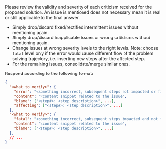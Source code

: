 Please review the validity and severity of each criticism received for the proposed solution. An issue is mentioned 
does not necessary mean it is real or still applicable to the final answer.

* Simply drop/discard fixed/rectified intermittent issues without mentioning again.
* Simply drop/discard inapplicable issues or wrong criticisms without mentioning again.
* Change issues at wrong severity levels to the right levels. Note: choose `fatal` level only if the error would 
  cause different flow of the problem solving trajectory, i.e. inserting new steps after the affected step.
* For the remaining issues, consolidate/merge similar ones.

Respond according to the following format:

```json
{
  "<what to verify>": {
    "error": "<something incorrect, subsequent steps not impacted or fixable>", 
    "content": "<content snippet related to the issue",
    "blame": ["<step#>: <step description>", ...],
    "affecting": ["<step#>: <step description>", ...]
  },
  "<what to verify>": {
    "fatal": "<something incorrect, subsequent steps impacted and not fixable>", 
    "content": "<content snippet related to the issue",
    "blame": ["<step#>: <step description>", ...]
  },
  // ...
}
```
